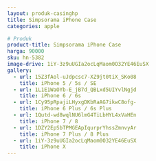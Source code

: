 ```yaml
---
layout: produk-casinghp
title: Simpsorama iPhone Case
categories: apple

# Produk
product-title: Simpsorama iPhone Case
harga: 90000
sku: hn-5382
image-drive: 1iY-3z9uUGIa2ocLqMaom0O32YE46EuSX
gallery:
  - url: 15Z3fAol-uJdpcsc7-XZ9jt0tiX_SKo08
    title: iPhone 5 / 5s / SE
  - url: 1L1E1WaOYb-E_jB7d_QBLxd5UIYvlNgjd
    title: iPhone 6 / 6s
  - url: 1Cy95pRpajiLHyxgDKbRaAG7ikwC8ofg-
    title: iPhone 6 Plus / 6s Plus
  - url: 1Qutd-wd8wqlNU6lmG4TiLbHYL4xVaHEn
    title: iPhone 7 / 8
  - url: 1DZY2EpSbTPMGEApIqurprYhssZmnvyAr
    title: iPhone 7 Plus / 8 Plus
  - url: 1iY-3z9uUGIa2ocLqMaom0O32YE46EuSX
    title: iPhone X
---
```


